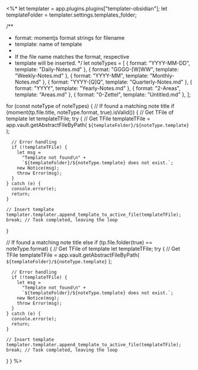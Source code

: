 <%*
let templater = app.plugins.plugins["templater-obsidian"];
let templateFolder = templater.settings.templates_folder;

/**
 * format:   momentjs format strings for filename
 * template: name of template
 *
 * If the file name matches the format, respective
 * template will be inserted.
 */
let noteTypes = [
  { format: "YYYY-MM-DD", template: "Daily-Notes.md" },
  { format: "GGGG-[W]WW", template: "Weekly-Notes.md" },
  { format: "YYYY-MM", template: "Monthly-Notes.md" },
  { format: "YYYY-[Q]Q", template: "Quarterly-Notes.md" },
  { format: "YYYY", template: "Yearly-Notes.md" },
  { format: "2-Areas", template: "Areas.md" },
  { format: "0-Zettel", template: "Untitled.md" },
];

for (const noteType of noteTypes) {
  // If found a matching note title
  if (moment(tp.file.title, noteType.format, true).isValid()) {
    // Get TFile of template
    let templateTFile;
    try {
      // Get TFile
      templateTFile = app.vault.getAbstractFileByPath(
        `${templateFolder}/${noteType.template}`
      );

      // Error handling
      if (!templateTFile) {
        let msg =
          "Template not found\n" +
          `${templateFolder}/${noteType.template} does not exist.`;
        new Notice(msg);
        throw Error(msg);
      }
    } catch (e) {
      console.error(e);
      return;
    }

    // Insert template
    templater.templater.append_template_to_active_file(templateTFile);
    break; // Task completed, leaving the loop
  }

  // If found a matching note title
  else if (tp.file.folder(true) == noteType.format) {
    // Get TFile of template
    let templateTFile;
    try {
      // Get TFile
      templateTFile = app.vault.getAbstractFileByPath(
        `${templateFolder}/${noteType.template}`
      );

      // Error handling
      if (!templateTFile) {
        let msg =
          "Template not found\n" +
          `${templateFolder}/${noteType.template} does not exist.`;
        new Notice(msg);
        throw Error(msg);
      }
    } catch (e) {
      console.error(e);
      return;
    }

    // Insert template
    templater.templater.append_template_to_active_file(templateTFile);
    break; // Task completed, leaving the loop
  }
}
%>